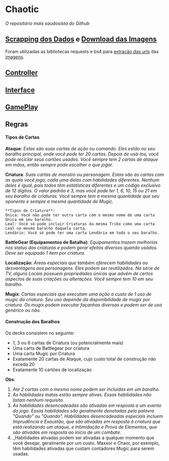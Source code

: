 # Chaotic

_O repositório mais saudosista do Github_

## [Scrapping dos Dados](scrapping.py) e [Download das Imagens](images.py)

Foram utilizadas as bibliotecas requests e bs4 para [extração das urls](database.json) das [imagens](images/).

## [Controller](teste.py)

## [Interface](teste1.py)

## [GamePlay](teste2.py)

## Regras

#### Tipos de Cartas

**Ataque**: _Estas são suas cartas de ação ou comando. Eles estão no seu baralho principal, onde você pode ter 20 cartas. Depois de usá-los, você pode reciclar seus cartões usados. Você sempre tem 2 cartas de ataque em mãos, então sempre pode escolher o que jogar._

**Criatura**: _Suas cartas de monstro ou personagem. Estas são as cartas com as quais você joga, cada uma delas com habilidades diferentes. Nenhum deles é igual, pois todos têm estatísticas diferentes e um código exclusivo de 12 dígitos. O valor padrão é 3, mas você pode ter 1, 6, 10, 15 ou 21 em seu baralho de criaturas. Você sempre tem a mesma quantidade que seu oponente e sempre a mesma quantidade de Mugic._

```
**Tipos de Criatura**: 
Única: Você não pode ter outra carta com o mesmo nome de uma carta Única em seu baralho.
Leal: Você só pode incluir Criaturas da mesma Tribo como uma carta Leal no mesmo baralho daquela carta.
Lendário: Você só pode ter uma carta Lendária em todo o seu baralho.
```

**BattleGear (Equipamentos de Batalha)**: _Equipamentos trazem melhorias nos status das criaturas e podem gerar efeitos diversos quando usados. Deve ser equipado 1 item por criatura._

**Localização**: _Áreas especiais que também oferecem habilidades ou desvantagens aos personagens. Eles podem ser reutilizados. Na série de TV, alguns Locais possuem propriedades únicas que advêm de certos aspectos de suas criações ou alterações. Você sempre tem 10 em seu baralho._

**Mugix**: _Cartas especiais que executam uma ação a custo de 1 uso de mugic da criatura. Seu uso depende da disponibilidade de mugix por criatura. Os mugix podem executar façanhas diversas e podem ser de uso genérico ou não._

#### Construção dos Baralhos

Os decks consistem no seguinte:

- 1, 3 ou 6 cartas de Criatura (ou potencialmente mais)
- Uma carta de Battlegear por criatura
- Uma carta Mugic por Criatura
- Exatamente 20 cartas de Ataque, cujo custo total de construção não exceda 20
- Exatamente 10 cartões de localização

**Obs**: 

1. _Até 2 cartas com o mesmo nome podem ser incluídas em um baralho._
2. _As habilidades inatas estão sempre ativas. Essas habilidades não listam nenhum requisito._
3. _As habilidades desencadeadas são ativadas em resposta a um evento do jogo. Essas habilidades são geralmente denotadas pela palavra "Quando" ou "Quando". Habilidades desencadeadas especiais incluem Imprudência e Exaustão, que são ativadas em resposta à criatura que está realizando um ataque, e Intimidação e Prova de Elementos, que são ativadas em resposta ao início de um combate._
4. _Habilidades ativadas podem ser ativadas a qualquer momento que você desejar, geralmente por um custo. Maxxor e Chaor, por exemplo, têm habilidades ativadas que custam contadores Mugic para serem usadas.
